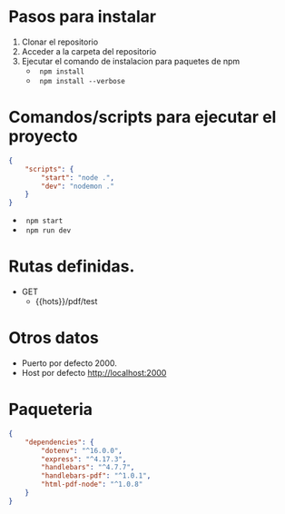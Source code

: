 # Pasos para instalar
1. Clonar el repositorio
2. Acceder a la carpeta del repositorio
3. Ejecutar el comando de instalacion para paquetes de npm
    - <code> npm install </code>
    - <code> npm install --verbose </code>

# Comandos/scripts para ejecutar el proyecto
``` json
{
    "scripts": {
        "start": "node .",
        "dev": "nodemon ."
    }
}
```
- <code> npm start </code>
- <code> npm run dev </code>

# Rutas definidas.
- GET 
    - {{hots}}/pdf/test

# Otros datos
- Puerto por defecto 2000.
- Host por defecto [http://localhost:2000](http://localhost:2000)


# Paqueteria
``` json
{
    "dependencies": {
        "dotenv": "^16.0.0",
        "express": "^4.17.3",
        "handlebars": "^4.7.7",
        "handlebars-pdf": "^1.0.1",
        "html-pdf-node": "^1.0.8"
    }
}
```